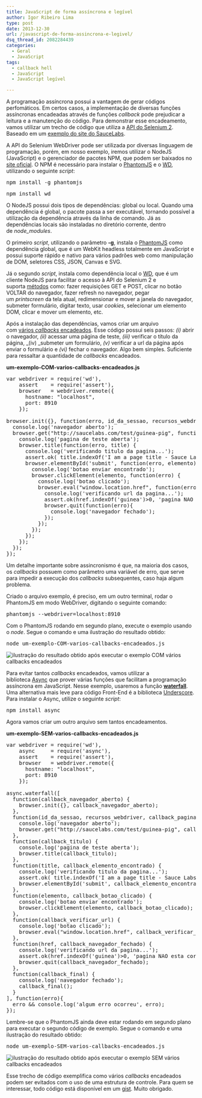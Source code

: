 ```yaml
---
title: JavaScript de forma assíncrona e legível
author: Igor Ribeiro Lima
type: post
date: 2013-12-30
url: /javascript-de-forma-assincrona-e-legivel/
dsq_thread_id: 2082284439
categories:
  - Geral
  - JavaScript
tags:
  - callback hell
  - JavaScript
  - JavaScript legível

---
```

A programação assíncrona possui a vantagem de gerar códigos perfomáticos. Em certos casos, a implementação de diversas funções assíncronas encadeadas através de funções _callback_ pode prejudicar a leitura e a manutenção do código. Para demonstrar esse encadeamento, vamos utilizar um trecho de código que utiliza a [API do Selenium 2][1]. Baseado em um [exemplo do site do SauceLabs][2].

A API do Selenium WebDriver pode ser utilizada por diversas linguagem de programação, porém, em nosso exemplo, iremos utilizar o NodeJS (JavaScript) e o gerenciador de pacotes NPM, que podem ser baixados no [site oficial][3]. O NPM é necessário para instalar o [PhantomJS][4] e o [WD][5], utilizando o seguinte _script_:

<pre class="lang-ssh">npm install -g phantomjs</pre>

<pre class="lang-ssh">npm install wd</pre>

O NodeJS possui dois tipos de dependências: global ou local. Quando uma dependência é global, o pacote passa a ser executável, tornando possível a utilização da dependência através da linha de comando. Já as dependências locais são instaladas no diretório corrente, dentro de _node_modules_.

O primeiro _script_, utilizando o parâmetro **-g**, instala o [PhantomJS][4] como dependência global, que é um WebKit headless totalmente em JavaScript e possui suporte rápido e nativo para vários padrões web como manipulação de DOM, seletores CSS, JSON, Canvas e SVG.

Já o segundo _script_, instala como dependência local o [WD][5], que é um cliente NodeJS para facilitar o acesso à API do Selenium 2 e suporta [métodos][6] como: fazer requisições GET e POST, clicar no botão VOLTAR do navegador, fazer refresh no navegador, pegar um _printscreen_ da tela atual, redimensionar e mover a janela do navegador, submeter formulário, digitar texto, usar _cookies_, selecionar um elemento DOM, clicar e mover um elemento, etc.

Após a instalação das dependências, vamos criar um arquivo com [vários _callbacks_ encadeados][7]. Esse código possui seis passos: _(i)_ abrir o navegador, _(ii)_ acessar uma página de teste, _(iii)_ verificar o título da página, _(iv) _submeter um formulário, _(v)_ verificar a url da página após enviar o formulário e _(vi)_ fechar o navegador. Algo bem simples. Suficiente para ressaltar a quantidade de _callbacks_ encadeados.

**um-exemplo-COM-varios-callbacks-encadeados.js**

<pre class="lang-js">var webdriver = require('wd'),
    assert    = require('assert'),
    browser   = webdriver.remote({
      hostname: "localhost",
      port: 8910
    });

browser.init({}, function(erro, id_da_sessao, recursos_webdriver) {
  console.log('navegador aberto');
  browser.get("http://saucelabs.com/test/guinea-pig", function(erro) {
    console.log('pagina de teste aberta');
    browser.title(function(erro, title) {
      console.log('verificando titulo da pagina...');
      assert.ok( title.indexOf('I am a page title - Sauce Labs')===0, 'titulo NAO esta correto');
      browser.elementById('submit', function(erro, elemento) {
        console.log('botao enviar encontrado');
        browser.clickElement(elemento, function(erro) {
          console.log('botao clicado');
          browser.eval("window.location.href", function(erro, href) {
            console.log('verificando url da pagina...');
            assert.ok(href.indexOf('guinea')&gt;0, 'pagina NAO esta correta');
            browser.quit(function(erro){
              console.log('navegador fechado');
            });
          });
        });
      });
    });
  });
});</pre>

Um detalhe importante sobre assincronismo é que, na maioria dos casos, os _callbacks_ possuem como parâmetro uma variável de erro, que serve para impedir a execução dos _callbacks_ subsequentes, caso haja algum problema.

Criado o arquivo exemplo, é preciso, em um outro terminal, rodar o PhantomJS em modo WebDriver, digitando o seguinte comando:

<pre class="lang-ssh">phantomjs --webdriver=localhost:8910</pre>

Com o PhantomJS rodando em segundo plano, execute o exemplo usando o _node_. Segue o comando e uma ilustração do resultado obtido:

<pre class="lang-ssh">node um-exemplo-COM-varios-callbacks-encadeados.js</pre>

![ilustração do resultado obtido após executar o exemplo COM vários callbacks encadeados][8]

Para evitar tantos _callbacks_ encadeados, vamos utilizar a biblioteca [Async][9] que prover várias funções que facilitam a programação assíncrona em JavaScript. Nesse exemplo, usaremos a função [**waterfall**][10]. Uma alternativa mais leve para código Front-End é a biblioteca [Underscore][11]. Para instalar o Async, utilize o seguinte _script_:

<pre class="lang-ssh">npm install async</pre>

Agora vamos criar um outro arquivo sem tantos encadeamentos.

**um-exemplo-SEM-varios-callbacks-encadeados.js**

<pre class="lang-js">var webdriver = require('wd'),
    async     = require('async'),
    assert    = require('assert'),
    browser   = webdriver.remote({
      hostname: "localhost",
      port: 8910
    });

async.waterfall([
  function(callback_navegador_aberto) {
    browser.init({}, callback_navegador_aberto);
  },
  function(id_da_sessao, recursos_webdriver, callback_pagina_aberta) {
    console.log('navegador aberto');
    browser.get("http://saucelabs.com/test/guinea-pig", callback_pagina_aberta);
  },
  function(callback_titulo) {
    console.log('pagina de teste aberta');
    browser.title(callback_titulo);
  },
  function(title, callback_elemento_encontrado) {
    console.log('verificando titulo da pagina...');
    assert.ok( title.indexOf('I am a page title - Sauce Labs')===0, 'titulo NAO esta correto');
    browser.elementById('submit', callback_elemento_encontrado);
  },
  function(elemento, callback_botao_clicado) {
    console.log('botao enviar encontrado');
    browser.clickElement(elemento, callback_botao_clicado);
  },
  function(callback_verificar_url) {
    console.log('botao clicado');
    browser.eval("window.location.href", callback_verificar_url);
  },
  function(href, callback_navegador_fechado) {
    console.log('verificando url da pagina...');
    assert.ok(href.indexOf('guinea')&gt;0, 'pagina NAO esta correta');
    browser.quit(callback_navegador_fechado);
  },
  function(callback_final) {
    console.log('navegador fechado');
    callback_final();
  }
], function(erro){
  erro && console.log('algum erro ocorreu', erro);
});</pre>

Lembre-se que o PhantomJS ainda deve estar rodando em segundo plano para executar o segundo código de exemplo. Segue o comando e uma ilustração do resultado obtido:

<pre class="lang-ssh">node um-exemplo-SEM-varios-callbacks-encadeados.js</pre>

![ilustração do resultado obtido após executar o exemplo SEM vários callbacks encadeados][12]

Esse trecho de código exemplifica como vários _callbacks_ encadeados podem ser evitados com o uso de uma estrutura de controle. Para quem se interessar, todo código está disponível em um [gist][13]. Muito obrigado.

 [1]: http://tableless.com.br/introducao-ao-selenium-2/ "Introdução ao Selenium 2"
 [2]: https://saucelabs.com/docs/ondemand/getting-started/env/js/se2/linux "Exemplo oficial do SauceLabs de como utilizar o Selenium 2 com o NodeJS"
 [3]: http://nodejs.org/download/ "Site oficial do NodeJS"
 [4]: http://phantomjs.org/ "Site oficial do PhantomJS"
 [5]: https://github.com/admc/wd "Repositório GitHub do WD"
 [6]: https://github.com/admc/wd/blob/master/doc/api.md "Documentação da API do WD"
 [7]: http://callbackhell.com/ "Introdução sobre callback hell - vários callbacks encadeados"
 [8]: https://a248.e.akamai.net/camo.github.com/4e876b931ca0cd673f3707ebdc8bd60407ae1b9d/687474703a2f2f69313336382e70686f746f6275636b65742e636f6d2f616c62756d732f61673138322f69676f727269626569726f6c696d612f756d2d6578656d706c6f2d434f4d2d766172696f732d63616c6c6261636b732d656e6361646561646f735f7a707362636262323735642e706e67
 [9]: https://github.com/caolan/async "Repositório GitHub da biblioteca Async"
 [10]: https://github.com/caolan/async#waterfall "âncora para as especificações da função waterfall da biblioteca Async"
 [11]: http://underscorejs.org/ "Site oficial da biblioteca Underscore"
 [12]: http://i1368.photobucket.com/albums/ag182/igorribeirolima/um-exemplo-SEM-varios-callbacks-encadeados_zps1a8a9ad0.png
 [13]: https://gist.github.com/igorlima/7930016 "Gist - JavaScript de forma assíncrona e elegível"